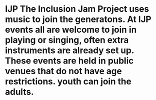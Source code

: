 # IJP The Inclusion Jam Project uses music to join the generatons. At IJP events all are welcome to join in playing or singing, often extra instruments are already set up. These events are held in public venues that do not have age restrictions. youth can join the adults.
